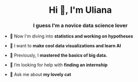 <h1 align="center">Hi 👋, I'm Uliana</h1>
<h3 align="center">I guess I'm a novice data science lover</h3>

- 🔭 Now I'm diving into **statistics and working on hypotheses**

- 🌱 I want to **make cool data visualizations and learn AI**

- 👯 Previously, I **mastered the basics of big data.**

- 🤝 I’m looking for help with **finding an internship**

- 💬 Ask me about **my lovely cat**
